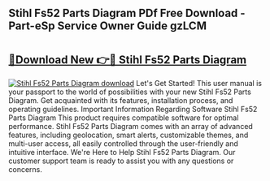 ## Stihl Fs52 Parts Diagram PDf Free Download - Part-eSp Service Owner Guide gzLCM

# <h2><a href="http://dfidl59.blite.top/?on=Stihl+Fs52+Parts+Diagram">🔗Download New 👉🔴 Stihl Fs52 Parts Diagram</a></h2>

[![Stihl Fs52 Parts Diagram download](https://i.imgur.com/lujVjoI.png)](http://dfidl59.blite.top/?on=Stihl+Fs52+Parts+Diagram)
Let's Get Started! This user manual is your passport to the world of possibilities with your new Stihl Fs52 Parts Diagram. Get acquainted with its features, installation process, and operating guidelines. Important Information Regarding Software Stihl Fs52 Parts Diagram This product requires compatible software for optimal performance. Stihl Fs52 Parts Diagram comes with an array of advanced features, including geolocation, smart alerts, customizable themes, and multi-user access, all easily controlled through the user-friendly and intuitive interface. We're Here to Help Stihl Fs52 Parts Diagram. Our customer support team is ready to assist you with any questions or concerns.
